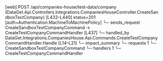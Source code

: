 [web] POST /api/companies-house/test-data/company  (DataGet.Api.Controllers.Integrations.CompaniesHouseController.CreateSandboxTextCompany)  [L432–L440] status=201 [auth=Authentication.MachineToMachinePolicy]
  └─ sends_request CreateSandboxTestCompanyCommand -> CreateTestCompanyCommandHandler [L437]
    └─ handled_by DataGet.Integrations.CompaniesHouse.Api.Commands.CreateTestCompanyCommandHandler.Handle [L14–L21]
  └─ impact_summary
    └─ requests 1
      └─ CreateSandboxTestCompanyCommand
    └─ handlers 1
      └─ CreateTestCompanyCommandHandler

